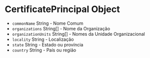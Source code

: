 # CertificatePrincipal Object

* `commonName` String - Nome Comum
* `organizations` String[] - Nome da Organização
* `organizationUnits` String[] - Nomes da Unidade Organizacional
* `locality` String - Localização
* `state` String - Estado ou província
* `country` String - País ou região